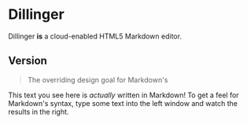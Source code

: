 Dillinger
=========

Dillinger **is** a cloud-enabled HTML5 Markdown editor.


Version
----

> The overriding design goal for Markdown's

This text you see here is *actually* written in Markdown! To get a feel for Markdown's syntax, type some text into the left window and watch the results in the right.  

